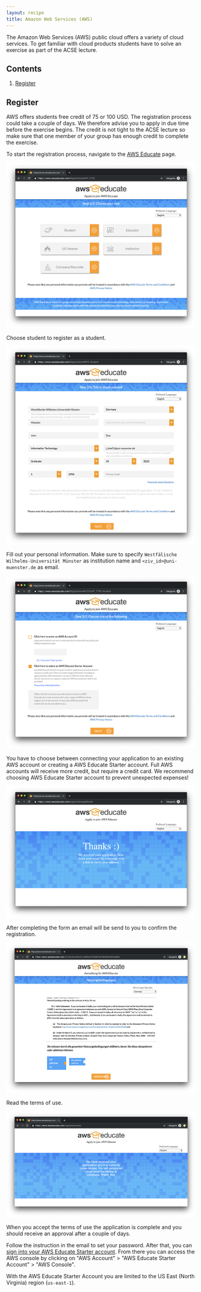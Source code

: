 ```yaml
---
layout: recipe
title: Amazon Web Services (AWS)
---
```


The Amazon Web Services (AWS) public cloud offers a variety of cloud services. To get familiar with cloud products students have to solve an exercise as part of the ACSE lecture.

## Contents

1. [Register](#register)

## Register

AWS offers students free credit of 75 or 100 USD. The registration process could take a couple of days. We therefore advise you to apply in due time before the exercise begins. The credit is not tight to the ACSE lecture so make sure that one member of your group has enough credit to complete the exercise.

To start the registration process, navigate to the [AWS Educate](https://www.awseducate.com/registration) page.

![](images/aws-1.png)

Choose student to register as a student.

![](images/aws-2.png)

Fill out your personal information. Make sure to specify `Westfälische Wilhelms-Universität Münster` as institution name and `<ziv_id>@uni-muenster.de` as email.

![](images/aws-3.png)

You have to choose between connecting your application to an existing AWS account or creating a AWS Educate Starter account. Full AWS accounts will receive more credit, but require a credit card. We recommend choosing AWS Educate Starter account to prevent unexpected expenses!

![](images/aws-4.png)

After completing the form an email will be send to you to confirm the registration.

![](images/aws-5.png)

Read the terms of use.

![](images/aws-6.png)

When you accept the terms of use the application is complete and you should receive an approval after a couple of days.

Follow the instruction in the email to set your password. After that, you can [sign into your AWS Educate Starter account](https://www.awseducate.com/signin). From there you can access the AWS console by clicking on "AWS Account" > "AWS Educate Starter Account" > "AWS Console".

With the AWS Educate Starter Account you are limited to the US East (North Virginia) region (`us-east-1`).
